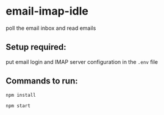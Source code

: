 # email-imap-idle
poll the email inbox and read emails

## Setup required:
put email login and IMAP server configuration in the `.env` file

## Commands to run:

```
npm install
```
```
npm start
```
